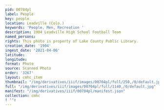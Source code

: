 ```yaml
---
pid: 00704pl
label: People
key: people
location: Leadville (Colo.)
keywords: 'People, Men, Recreation '
description: 1904 Leadville High School Football Team
named_persons: 
rights: This photo is property of Lake County Public Library.
creation_date: '1904'
ingest_date: '2021-04-06'
latitude: 
longitude: 
format: Photo
source: Scanned Photo
order: '3267'
layout: cmhc_item
thumbnail: "/img/derivatives/iiif/images/00704pl/full/250,/0/default.jpg"
full: "/img/derivatives/iiif/images/00704pl/full/1140,/0/default.jpg"
manifest: "/img/derivatives/iiif/00704pl/manifest.json"
collection: cmhc
! '': 
---
```

